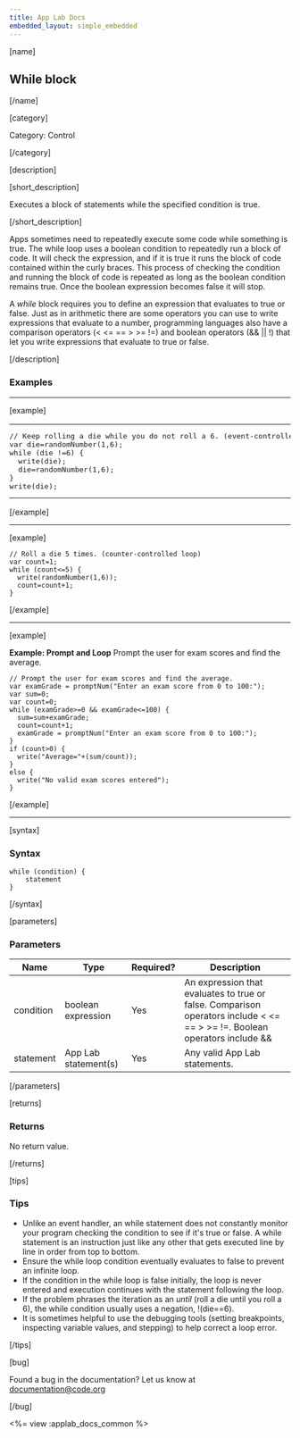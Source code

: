 ```yaml
---
title: App Lab Docs
embedded_layout: simple_embedded
---
```


[name]

## While block

[/name]

[category]

Category: Control

[/category]

[description]

[short_description]

Executes a block of statements while the specified condition is true.

[/short_description]

Apps sometimes need to repeatedly execute some code while something is true. The while loop uses a boolean condition to repeatedly run a block of code. It will check the expression, and if it is true it runs the block of code contained within the curly braces. This process of checking the condition and running the block of code is repeated as long as the boolean condition remains true. Once the boolean expression becomes false it will stop.

A *while* block requires you to define an expression that evaluates to true or false. Just as in arithmetic there are some operators you can use to write expressions that evaluate to a number, programming languages also have a comparison operators (< <= == > >= !=) and boolean operators (&& || !) that let you write expressions that evaluate to true or false.

[/description]

### Examples
____________________________________________________

[example]

<table>
<tr>
<td style="border-style:none; width:90%; padding:0px">
<pre>
// Keep rolling a die while you do not roll a 6. (event-controlled loop)
var die=randomNumber(1,6);
while (die !=6) {
  write(die);
  die=randomNumber(1,6);
}
write(die);
</pre>
</td>
<td style="border-style:none; width:10%; padding:0px">
<img src='https://images.code.org/2dc79e2e4405810d08cc7c6600a14738-image-1450268132597.jpg'>
</td>
</tr>
</table>

[/example]
____________________________________________________

[example]

```
// Roll a die 5 times. (counter-controlled loop)
var count=1;
while (count<=5) {
  write(randomNumber(1,6));
  count=count+1;
}
```

[/example]
____________________________________________________

[example]

**Example: Prompt and Loop** Prompt the user for exam scores and find the average.

```
// Prompt the user for exam scores and find the average.
var examGrade = promptNum("Enter an exam score from 0 to 100:");
var sum=0;
var count=0;
while (examGrade>=0 && examGrade<=100) {
  sum=sum+examGrade;
  count=count+1;
  examGrade = promptNum("Enter an exam score from 0 to 100:");
}
if (count>0) {
  write("Average="+(sum/count));
}
else {
  write("No valid exam scores entered");
}
```

[/example]
____________________________________________________

[syntax]

### Syntax

```
while (condition) {
    statement
}
```

[/syntax]

[parameters]

### Parameters

| Name  | Type | Required? | Description |
|-----------------|------|-----------|-------------|
| condition | boolean expression | Yes | An expression that evaluates to true or false. Comparison operators include < <= == > >= !=. Boolean operators include && || ! |
| statement | App Lab statement(s) | Yes | Any valid App Lab statements. |

[/parameters]

[returns]

### Returns
No return value.

[/returns]

[tips]

### Tips
- Unlike an event handler, an while statement does not constantly monitor your program checking the condition to see if it's true or false. A while statement is an instruction just like any other that gets executed line by line in order from top to bottom.
- Ensure the while loop condition eventually evaluates to false to prevent an infinite loop.
- If the condition in the while loop is false initially, the loop is never entered and execution continues with the statement following the loop.
- If the problem phrases the iteration as an *until* (roll a die until you roll a 6), the while condition usually uses a negation, !(die==6).
- It is sometimes helpful to use the debugging tools (setting breakpoints, inspecting variable values, and stepping) to help correct a loop error.

[/tips]

[bug]

Found a bug in the documentation? Let us know at documentation@code.org

[/bug]

<%= view :applab_docs_common %>
